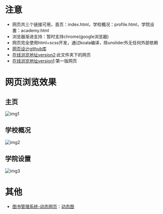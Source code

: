 # 注意

* 网页共三个链接可用，首页：index.html，学校概况：profile.html，学院设置：academy.html
* 浏览器渐进支持：暂时支持chrome(google浏览器)
* 网页完全使用html+scss开发，通过koala编译，除unslider外无任何外部依赖
* [网页设计github库](https://github.com/ExFly/SchooWork/tree/web-design-static)
* [在线浏览地址version2](https://exfly.github.io/ProjectExhibition/ExsxuHomepage/v2/index.html):此文件夹下的网页
* [在线浏览地址version1](https://exfly.github.io/ProjectExhibition/ExsxuHomepage/v1/index.html):第一版网页

# 网页浏览效果

## 主页
![img1](images/readme/sxu_主页.png)

## 学校概况
![img2](images/readme/schoolprofile.png)

## 学院设置
![img3](images/readme/academy.png)

# 其他
* [图书管理系统-动态网页](https://github.com/ExFly/SchooWork/tree/bms)：[动态图](https://github.com/ExFly/SchooWork/blob/bms/%E5%9B%BE%E4%B9%A6%E9%A6%86%E9%87%8C%E7%B3%BB%E7%BB%9F%E6%BC%94%E7%A4%BA.gif)
